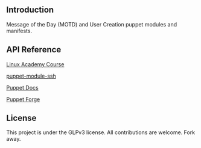 ## Introduction

Message of the Day (MOTD) and User Creation puppet modules and manifests.

## API Reference

[Linux Academy Course](https://linuxacademy.com/devops/training/course/name/puppet-quick-start)

[puppet-module-ssh](https://forge.puppet.com/ghoneycutt/ssh)

[Puppet Docs](https://puppet.com/docs)

[Puppet Forge](https://forge.puppet.com/)

## License

This project is under the GLPv3 license. All contributions are welcome. Fork away.  

